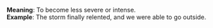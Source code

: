 **Meaning**: To become less severe or intense.  
**Example**: The storm finally relented, and we were able to go outside.